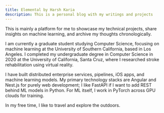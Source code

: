 ```yaml
---
title: Elemental by Harsh Karia
description: This is a personal blog with my writings and projects
---
```


This is mainly a platform for me to showcase my technical projects, share insights on machine learning, and archive my thoughts chronologically. 

I am currently a graduate student studying Computer Science, focusing on machine learning at the University of Southern California, based in Los Angeles. I completed my undergraduate degree in Computer Science in 2020 at the University of California, Santa Cruz, where I researched stroke rehabilitation using virtual reality. 

I have built distributed enterprise services, pipelines, iOS apps, and machine learning models. My primary technology stacks are Angular and Nest.js for purely web development; I like FastAPI if I want to add REST behind ML models in Python. For ML itself, I work in PyTorch across GPU clouds for training. 

In my free time, I like to travel and explore the outdoors.